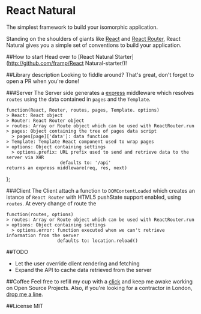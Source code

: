 React Natural
========

The simplest framework to build your isomorphic application.

Standing on the shoulders of giants like [React](http://facebook.github.io/react/) and [React Router](https://github.com/rackt/react-router), React Natural gives you a simple set of conventions to build your application.

##How to start
Head over to [React Natural Starter](http://github.com/framp/React Natural-starter/)!

##Library description
Looking to fiddle around?
That's great, don't forget to open a PR when you're done!

###Server
The Server side generates a [express](https://github.com/strongloop/express) middleware which resolves `routes` using the data contained in `pages` and the `Template`.

    function(React, Router, routes, pages, Template. options)
    > React: React object
    > Router: React Router object
    > routes: Array or Route object which can be used with ReactRouter.run
    > pages: Object containing the tree of pages data script
      > pages[page]['data']: data function
    > Template: Template React component used to wrap pages
    > options: Object containing settings
      > options.prefix: URL prefix used to send and retrieve data to the server via XHR
                        defaults to: '/api'
    returns an express middleware(req, res, next)
  };

###Client
The Client attach a function to `DOMContentLoaded` which creates an istance of `React Router` with HTML5 pushState support enabled, using `routes`.
At every change of route the 

    function(routes, options)
    > routes: Array or Route object which can be used with ReactRouter.run
    > options: Object containing settings
      > options.error: function executed when we can't retrieve information from the server
                       defaults to: location.reload()


##TODO
- Let the user override client rendering and fetching
- Expand the API to cache data retrieved from the server

##Coffee
Feel free to refill my cup with a [click](https://www.paypal.com/cgi-bin/webscr?cmd=_s-xclick&hosted_button_id=BDPUGENG892JA) and keep me awake working on Open Source Projects.
Also, if you're looking for a contractor in London, [drop me a line](mailto:hi@framp.me).

##License
MIT